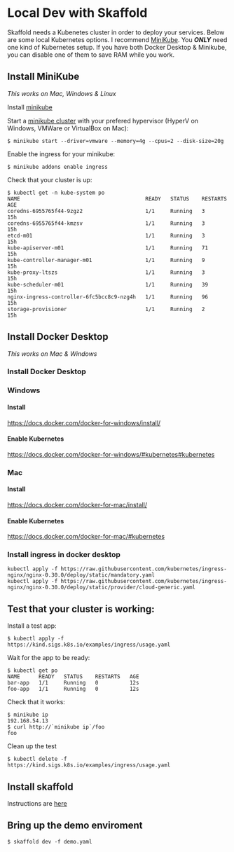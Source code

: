 # Local Dev with Skaffold

Skaffold needs a Kubenetes cluster in order to deploy your services. Below are some local Kubernetes options. I recommend [MiniKube](#install-minikube). You ***ONLY*** need one kind of Kubernetes setup. If you have both Docker Desktop & Minikube, you can disable one of them to save RAM while you work.

## Install MiniKube
*This works on Mac, Windows & Linux*

Install [minikube](https://kubernetes.io/docs/tasks/tools/install-minikube/)

Start a [minikube cluster](https://kubernetes.io/docs/setup/learning-environment/minikube/#specifying-the-vm-driver) with your prefered hypervisor (HyperV on Windows, VMWare or VirtualBox on Mac):
```
$ minikube start --driver=vmware --memory=4g --cpus=2 --disk-size=20g
```

Enable the ingress for your minikube:
```
$ minikube addons enable ingress
```

Check that your cluster is up:

```
$ kubectl get -n kube-system po
NAME                                        READY   STATUS    RESTARTS   AGE
coredns-6955765f44-9zgz2                    1/1     Running   3          15h
coredns-6955765f44-kmzsv                    1/1     Running   3          15h
etcd-m01                                    1/1     Running   3          15h
kube-apiserver-m01                          1/1     Running   71         15h
kube-controller-manager-m01                 1/1     Running   9          15h
kube-proxy-ltszs                            1/1     Running   3          15h
kube-scheduler-m01                          1/1     Running   39         15h
nginx-ingress-controller-6fc5bcc8c9-nzg4h   1/1     Running   96         15h
storage-provisioner                         1/1     Running   2          15h
```

## Install Docker Desktop
*This works on Mac & Windows*

### Install Docker Desktop

### Windows

#### Install

https://docs.docker.com/docker-for-windows/install/

#### Enable Kubernetes

https://docs.docker.com/docker-for-windows/#kubernetes#kubernetes

### Mac

#### Install

https://docs.docker.com/docker-for-mac/install/

#### Enable Kubernetes

https://docs.docker.com/docker-for-mac/#kubernetes

### Install ingress in docker desktop

```
kubectl apply -f https://raw.githubusercontent.com/kubernetes/ingress-nginx/nginx-0.30.0/deploy/static/mandatory.yaml
kubectl apply -f https://raw.githubusercontent.com/kubernetes/ingress-nginx/nginx-0.30.0/deploy/static/provider/cloud-generic.yaml
```

## Test that your cluster is working:

Install a test app:

```
$ kubectl apply -f https://kind.sigs.k8s.io/examples/ingress/usage.yaml
```

Wait for the app to be ready:

```
$ kubectl get po
NAME      READY   STATUS    RESTARTS   AGE
bar-app   1/1     Running   0          12s
foo-app   1/1     Running   0          12s
```

Check that it works:

```
$ minikube ip
192.168.54.13
$ curl http://`minikube ip`/foo
foo
```

Clean up the test

```
$ kubectl delete -f https://kind.sigs.k8s.io/examples/ingress/usage.yaml
```

## Install skaffold

Instructions are [here](https://skaffold.dev/docs/install/)

## Bring up the demo enviroment

```
$ skaffold dev -f demo.yaml
```